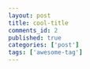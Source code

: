 ```yaml
---
layout: post
title: cool-title
comments_id: 2
published: true
categories: ['post']
tags: ['awesome-tag']
---
```

